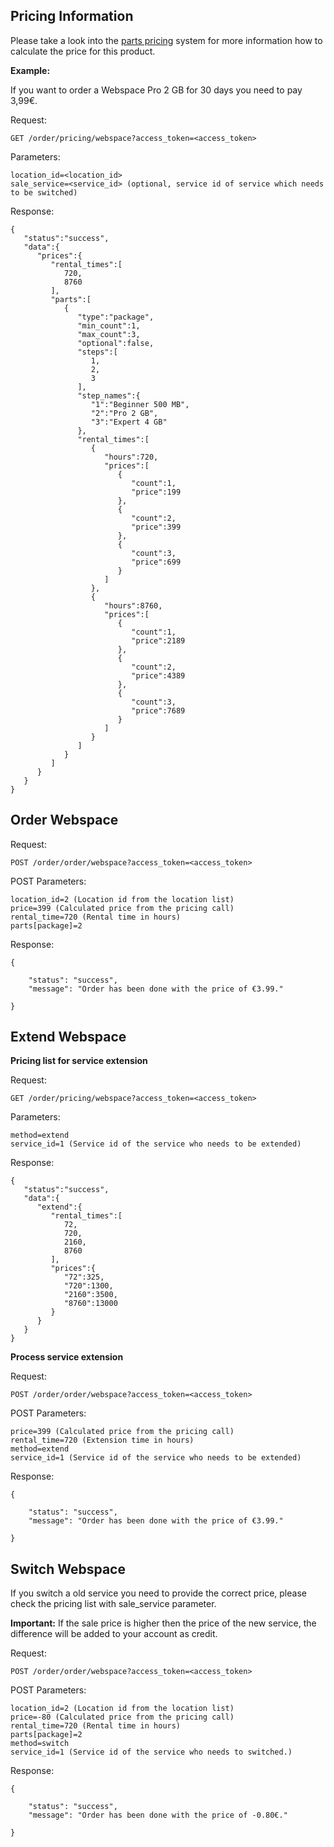 ## Pricing Information

Please take a look into the [parts pricing](/resources/order/information/#pricing-structure-parts) system for more information how to calculate the price for this product.

**Example:**

If you want to order a Webspace Pro 2 GB for 30 days you need to pay 3,99€.

Request:
```
GET /order/pricing/webspace?access_token=<access_token>
```

Parameters:
```
location_id=<location_id>
sale_service=<service_id> (optional, service id of service which needs to be switched)
```

Response:
```
{  
   "status":"success",
   "data":{  
      "prices":{  
         "rental_times":[  
            720,
            8760
         ],
         "parts":[  
            {  
               "type":"package",
               "min_count":1,
               "max_count":3,
               "optional":false,
               "steps":[  
                  1,
                  2,
                  3
               ],
               "step_names":{  
                  "1":"Beginner 500 MB",
                  "2":"Pro 2 GB",
                  "3":"Expert 4 GB"
               },
               "rental_times":[  
                  {  
                     "hours":720,
                     "prices":[  
                        {  
                           "count":1,
                           "price":199
                        },
                        {  
                           "count":2,
                           "price":399
                        },
                        {  
                           "count":3,
                           "price":699
                        }
                     ]
                  },
                  {  
                     "hours":8760,
                     "prices":[  
                        {  
                           "count":1,
                           "price":2189
                        },
                        {  
                           "count":2,
                           "price":4389
                        },
                        {  
                           "count":3,
                           "price":7689
                        }
                     ]
                  }
               ]
            }
         ]
      }
   }
}
```

## Order Webspace

Request:
```
POST /order/order/webspace?access_token=<access_token>
```

POST Parameters:
```
location_id=2 (Location id from the location list)
price=399 (Calculated price from the pricing call) 
rental_time=720 (Rental time in hours)
parts[package]=2
```

Response:
```
{

    "status": "success",
    "message": "Order has been done with the price of €3.99."

}
```

## Extend Webspace

**Pricing list for service extension**

Request:
```
GET /order/pricing/webspace?access_token=<access_token>
```

Parameters:
```
method=extend
service_id=1 (Service id of the service who needs to be extended)
```

Response:
```
{  
   "status":"success",
   "data":{  
      "extend":{  
         "rental_times":[  
            72,
            720,
            2160,
            8760
         ],
         "prices":{  
            "72":325,
            "720":1300,
            "2160":3500,
            "8760":13000
         }
      }
   }
}
```

**Process service extension**

Request:
```
POST /order/order/webspace?access_token=<access_token>
```

POST Parameters:
```
price=399 (Calculated price from the pricing call) 
rental_time=720 (Extension time in hours)
method=extend
service_id=1 (Service id of the service who needs to be extended)
```

Response:
```
{

    "status": "success",
    "message": "Order has been done with the price of €3.99."

}
```


## Switch Webspace

If you switch a old service you need to provide the correct price, please check the pricing list with sale_service parameter.

**Important:** If the sale price is higher then the price of the new service, the difference will be added to your account as credit.

Request:
```
POST /order/order/webspace?access_token=<access_token>
```

POST Parameters:
```
location_id=2 (Location id from the location list)
price=-80 (Calculated price from the pricing call) 
rental_time=720 (Rental time in hours)
parts[package]=2
method=switch
service_id=1 (Service id of the service who needs to switched.)
```

Response:
```
{

    "status": "success",
    "message": "Order has been done with the price of -0.80€."

}
```